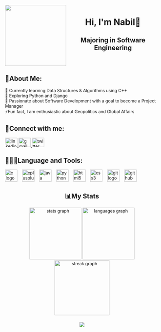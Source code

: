 <img align="left" height="200" src="https://s3.gifyu.com/images/bSNX6.gif"  />
<h1 align="center">Hi, I'm Nabil👋</h1>
<h2 align="center">Majoring in Software Engineering</h2>
<br clear="both">

###

<h2 align="left">🎯About Me:</h2>
<p align="left">🌱 Currently learning Data Structures & Algorithms using C++<br>🔭 Exploring Python and Django<br>💬 Passionate about Software Development with a goal to become a Project Manager<br>⚡Fun fact, I am enthusiastic about Geopolitics and Global Affairs</p>

###

<h2 align="left">🔗Connect with me:</h2>
<div align="left">
  <a href="https://www.linkedin.com/in/nabil0203/" target="_blank">
    <img src="https://raw.githubusercontent.com/maurodesouza/profile-readme-generator/master/src/assets/icons/social/linkedin/default.svg" width="40" height="30" alt="linkedin logo"  />
  </a>
  <a href="mailto:nabilahmed0203@gmail.com" target="_blank">
    <img src="https://raw.githubusercontent.com/maurodesouza/profile-readme-generator/master/src/assets/icons/social/gmail/default.svg" width="40" height="30" alt="gmail logo"  />
  </a>
  <a href="https://x.com/blaze_0203" target="_blank">
    <img src="https://raw.githubusercontent.com/maurodesouza/profile-readme-generator/master/src/assets/icons/social/twitter/default.svg" width="40" height="30" alt="twitter logo"  />
  </a>
</div>

###

<h2 align="left">👨🏻‍💻Language and Tools:</h2>
<div align="left">
  <img src="https://cdn.jsdelivr.net/gh/devicons/devicon/icons/c/c-original.svg" height="40" alt="c logo"  />
  <img width="8" />
  <img src="https://cdn.jsdelivr.net/gh/devicons/devicon/icons/cplusplus/cplusplus-original.svg" height="40" alt="cplusplus logo"  />
  <img width="8" />
  <img src="https://cdn.jsdelivr.net/gh/devicons/devicon/icons/java/java-original.svg" height="40" alt="java logo"  />
  <img width="8" />
  <img src="https://cdn.jsdelivr.net/gh/devicons/devicon/icons/python/python-original.svg" height="40" alt="python logo"  />
  <img width="8" />
  <img src="https://cdn.jsdelivr.net/gh/devicons/devicon/icons/html5/html5-original.svg" height="40" alt="html5 logo"  />
  <img width="8" />
  <img src="https://cdn.jsdelivr.net/gh/devicons/devicon/icons/css3/css3-original.svg" height="40" alt="css3 logo"  />
  <img width="8" />
  <img src="https://cdn.jsdelivr.net/gh/devicons/devicon/icons/git/git-original.svg" height="40" alt="git logo" />
  <img width="8" />
  <img src="https://skillicons.dev/icons?i=github" height="40" alt="github logo"  />
</div>

###

<h2 align="center">📊My Stats</h2>
<div align="center">
  <img src="https://github-readme-stats.vercel.app/api?username=nabil0203&hide_title=false&hide_rank=false&show_icons=true&include_all_commits=true&count_private=false&disable_animations=false&theme=dracula&locale=en&hide_border=false&order=1&custom_title=GitHub%20Stats" height="170" alt="stats graph"  />
  <img src="https://github-readme-stats.vercel.app/api/top-langs?username=nabil0203&locale=en&hide_title=false&layout=compact&card_width=320&langs_count=6&theme=dracula&hide_border=false&order=2&custom_title=Languages" height="170" alt="languages graph"  />
  <img src="https://streak-stats.demolab.com?user=nabil0203&locale=en&mode=weekly&theme=dark&hide_border=false&border_radius=5&order=3" height="180" alt="streak graph"  />
</div>

###

<div align="center">
  <img src="https://visitor-badge.laobi.icu/badge?page_id=nabil0203.nabil0203&left_text=Total%20Visit"  />
</div>


<!-- https://profile-readme-generator.com -->
